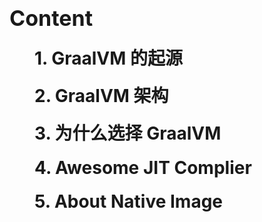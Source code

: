 <div class="my-content">

# Content

## 1. GraalVM 的起源

## 2. GraalVM 架构

## 3. 为什么选择 GraalVM

## <span class="emphasize-text">4. Awesome JIT Complier</span>

## 5. About Native Image

</div>

<style>
  h1 {
    font-size: 34px;
    font-weight: bold;
  }
  h2 {
    font-size: 28px;
    padding-left: 20px;
    margin: 20px;
  }
  .my-content {
    display: block;
    text-align: left;
  }
</style>
